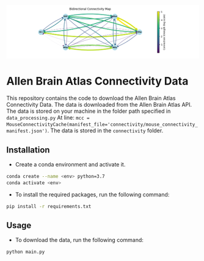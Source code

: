 <p align="center">
  <img src="data/figure.png" alt="Project Figure">
</p>

# Allen Brain Atlas Connectivity Data
This repository contains the code to download the Allen Brain Atlas Connectivity Data. The data is downloaded from the Allen Brain Atlas API. The data is stored on your machine in the folder path specified in `data_processing.py` 
At line: `mcc = MouseConnectivityCache(manifest_file='connectivity/mouse_connectivity_manifest.json')`. The data is stored in the `connectivity` folder. 

## Installation
- Create a conda environment and activate it. 
```bash
conda create --name <env> python=3.7
conda activate <env>
```

- To install the required packages, run the following command:
```bash
pip install -r requirements.txt
```

## Usage
- To download the data, run the following command:
```bash
python main.py
```
